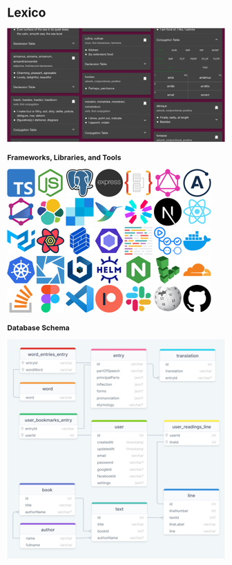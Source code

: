 # Lexico

<!-- <p align="right"><a href="https://www.lexicolatin.com"><img width="32" height="32" src="web/public/icon/android-chrome-512x512.png"></a></p> -->

<a href="https://www.lexicolatin.com"><a href="https://www.lexicolatin.com"><img alt="nodejs" src="assets/patreon-cover.png"></a>

### Frameworks, Libraries, and Tools

<!-- Generate icon link list from the tools variable in ToolIconGrid.tsx: tools.map((tool) => `<a href="${tool.url}"><img width="64" height="64" alt="${tool.name}" src="web/public/icon/tool/${tool.name}.png"></a>`, "").join("\n") -->

<a href="https://www.typescriptlang.org/"><img width="64" height="64" alt="typescript" src="web/public/icon/tool/typescript.png"></a>
<a href="https://nodejs.org/"><img width="64" height="64" alt="nodejs" src="web/public/icon/tool/nodejs.png"></a>
<a href="https://www.postgresql.org/"><img width="64" height="64" alt="postgres" src="web/public/icon/tool/postgres.png"></a>
<a href="https://expressjs.com/"><img width="64" height="64" alt="expressjs" src="web/public/icon/tool/expressjs.png"></a>
<a href="https://typeorm.io/"><img width="64" height="64" alt="typeorm" src="web/public/icon/tool/typeorm.png"></a>
<a href="https://graphql.org/"><img width="64" height="64" alt="graphql" src="web/public/icon/tool/graphql.png"></a>
<a href="https://www.apollographql.com/"><img width="64" height="64" alt="apollo" src="web/public/icon/tool/apollo.png"></a>
<a href="https://typegraphql.com/"><img width="64" height="64" alt="type-graphql" src="web/public/icon/tool/type-graphql.png"></a>
<a href="https://www.elastic.co/"><img width="64" height="64" alt="elk" src="web/public/icon/tool/elk.png"></a>
<a href="https://sendgrid.com"><img width="64" height="64" alt="sendgrid" src="web/public/icon/tool/sendgrid.png"></a>
<a href="https://fluentbit.io/"><img width="64" height="64" alt="fluentbit" src="web/public/icon/tool/fluentbit.png"></a>
<a href="https://jwt.io/"><img width="64" height="64" alt="jwt" src="web/public/icon/tool/jwt.png"></a>
<a href="https://nextjs.org/"><img width="64" height="64" alt="nextjs" src="web/public/icon/tool/nextjs.png"></a>
<a href="https://reactjs.org/"><img width="64" height="64" alt="react" src="web/public/icon/tool/react.png"></a>
<a href="https://material-ui.com/"><img width="64" height="64" alt="materialui" src="web/public/icon/tool/materialui.png"></a>
<a href="https://react-query.tanstack.com/"><img width="64" height="64" alt="react-query" src="web/public/icon/tool/react-query.png"></a>
<a href="https://formik.org/"><img width="64" height="64" alt="formik" src="web/public/icon/tool/formik.png"></a>
<a href="https://eslint.org/"><img width="64" height="64" alt="eslint" src="web/public/icon/tool/eslint.png"></a>
<a href="https://prettier.io/"><img width="64" height="64" alt="prettier" src="web/public/icon/tool/prettier.png"></a>
<a href="https://github.com/features/actions"><img width="64" height="64" alt="github-actions" src="web/public/icon/tool/github-actions.png"></a>
<a href="https://www.docker.com/"><img width="64" height="64" alt="docker" src="web/public/icon/tool/docker.png"></a>
<a href="https://kubernetes.io/"><img width="64" height="64" alt="kubernetes" src="web/public/icon/tool/kubernetes.png"></a>
<a href="https://k8slens.dev"><img width="64" height="64" alt="lens" src="web/public/icon/tool/lens.png"></a>
<a href="https://bitnami.com/stacks/helm"><img width="64" height="64" alt="bitnami" src="web/public/icon/tool/bitnami.png"></a>
<a href="https://helm.sh/"><img width="64" height="64" alt="helm" src="web/public/icon/tool/helm.png"></a>
<a href="https://www.nginx.com/"><img width="64" height="64" alt="nginx" src="web/public/icon/tool/nginx.png"></a>
<a href="https://www.linode.com/"><img width="64" height="64" alt="linode" src="web/public/icon/tool/linode.png"></a>
<a href="https://www.cloudflare.com/"><img width="64" height="64" alt="cloudflare" src="web/public/icon/tool/cloudflare.png"></a>
<a href="https://stackoverflow.com/questions/201323/how-to-validate-an-email-address-using-a-regular-expression"><img width="64" height="64" alt="stackoverflow" src="web/public/icon/tool/stackoverflow.png"></a>
<a href="https://www.figma.com/"><img width="64" height="64" alt="figma" src="web/public/icon/tool/figma.png"></a>
<a href="https://code.visualstudio.com/"><img width="64" height="64" alt="vscode" src="web/public/icon/tool/vscode.png"></a>
<a href="https://www.patreon.com/lexico"><img width="64" height="64" alt="patreon" src="web/public/icon/tool/patreon.png"></a>
<a href="https://lexico-group.slack.com/archives/C01SN2QN2BF"><img width="64" height="64" alt="slack" src="web/public/icon/tool/slack.png"></a>
<a href="https://www.wiktionary.org/"><img width="64" height="64" alt="wikipedia" src="web/public/icon/tool/wikipedia.png"></a>
<a href="https://github.com/JimmyPaolini/Lexico"><img width="64" height="64" alt="github" src="web/public/icon/tool/github.png"></a>

### Database Schema

<p align="center"><a href="https://drawsql.app/lexico/diagrams/lexico"><img src="assets/database_schema.png"></a></p>
